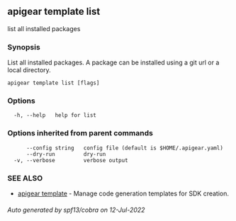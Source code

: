 ## apigear template list

list all installed packages

### Synopsis

List all installed packages. A package can be installed using a git url or a local directory.

```
apigear template list [flags]
```

### Options

```
  -h, --help   help for list
```

### Options inherited from parent commands

```
      --config string   config file (default is $HOME/.apigear.yaml)
      --dry-run         dry-run
  -v, --verbose         verbose output
```

### SEE ALSO

* [apigear template](apigear_template.md)	 - Manage code generation templates for SDK creation.

###### Auto generated by spf13/cobra on 12-Jul-2022
